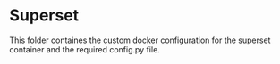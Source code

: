# Superset
This folder containes the custom docker configuration for the superset container and the required config.py file.
